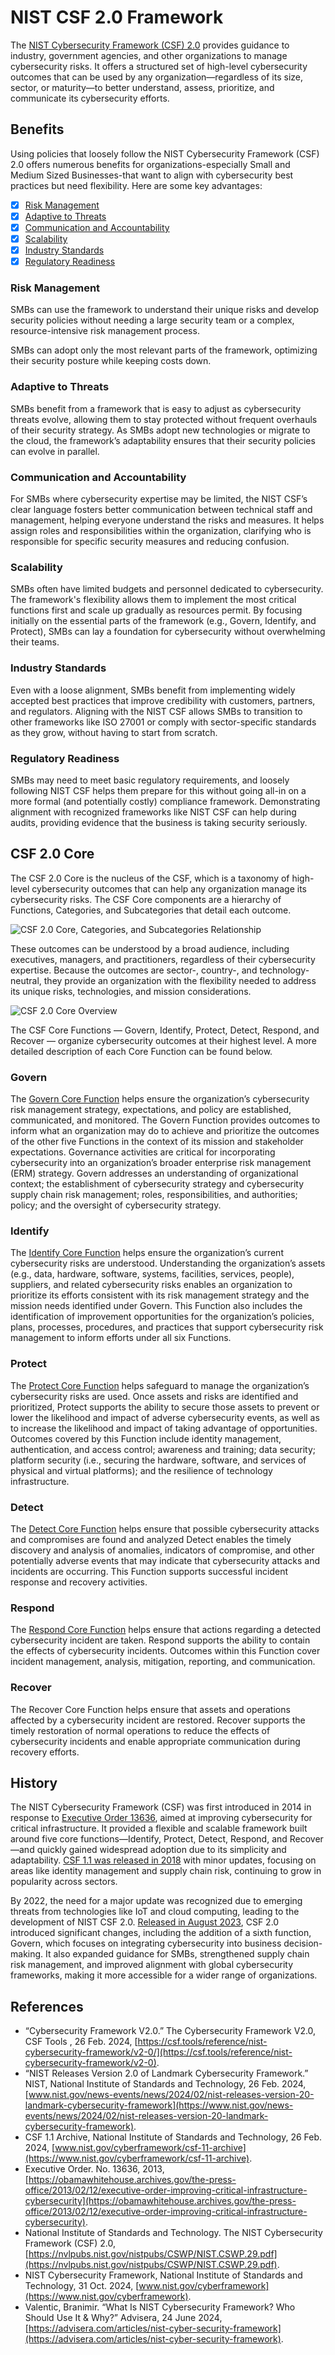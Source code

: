 
# NIST CSF 2.0 Framework

The [NIST Cybersecurity Framework (CSF) 2.0](https://www.nist.gov/cyberframework) provides guidance to industry, government agencies, and other organizations to manage cybersecurity risks. It offers a structured set of high-level cybersecurity outcomes that can be used by any organization—regardless of its size, sector, or maturity—to better understand, assess, prioritize, and communicate its cybersecurity efforts.

## Benefits

Using policies that loosely follow the NIST Cybersecurity Framework (CSF) 2.0 offers numerous benefits for organizations-especially Small and Medium Sized Businesses-that want to align with cybersecurity best practices but need flexibility. Here are some key advantages:

* [x] [Risk Management](#risk-management)
* [x] [Adaptive to Threats](#adaptive-to-threats)
* [x] [Communication and Accountability](#communication-and-accountability)
* [x] [Scalability](#scalability)
* [x] [Industry Standards](#industry-standards)
* [X] [Regulatory Readiness](#regulatory-readiness)

### Risk Management

SMBs can use the framework to understand their unique risks and develop security policies without needing a large security team or a complex, resource-intensive risk management process.

SMBs can adopt only the most relevant parts of the framework, optimizing their security posture while keeping costs down.

### Adaptive to Threats

SMBs benefit from a framework that is easy to adjust as cybersecurity threats evolve, allowing them to stay protected without frequent overhauls of their security strategy. As SMBs adopt new technologies or migrate to the cloud, the framework’s adaptability ensures that their security policies can evolve in parallel.

### Communication and Accountability

For SMBs where cybersecurity expertise may be limited, the NIST CSF’s clear language fosters better communication between technical staff and management, helping everyone understand the risks and measures. It helps assign roles and responsibilities within the organization, clarifying who is responsible for specific security measures and reducing confusion.

### Scalability

SMBs often have limited budgets and personnel dedicated to cybersecurity. The framework's flexibility allows them to implement the most critical functions first and scale up gradually as resources permit. By focusing initially on the essential parts of the framework (e.g., Govern, Identify, and Protect), SMBs can lay a foundation for cybersecurity without overwhelming their teams.

### Industry Standards

Even with a loose alignment, SMBs benefit from implementing widely accepted best practices that improve credibility with customers, partners, and regulators. Aligning with the NIST CSF allows SMBs to transition to other frameworks like ISO 27001 or comply with sector-specific standards as they grow, without having to start from scratch.

### Regulatory Readiness

SMBs may need to meet basic regulatory requirements, and loosely following NIST CSF helps them prepare for this without going all-in on a more formal (and potentially costly) compliance framework. Demonstrating alignment with recognized frameworks like NIST CSF can help during audits, providing evidence that the business is taking security seriously.

## CSF 2.0 Core

The CSF 2.0 Core is the nucleus of the CSF, which is a taxonomy of high-level cybersecurity outcomes that can help any organization manage its cybersecurity risks. The CSF Core
components are a hierarchy of Functions, Categories, and Subcategories that detail each outcome.

![CSF 2.0 Core, Categories, and Subcategories Relationship](/img/nist-csf-2-core-relationships.png)

These outcomes can be understood by a broad audience, including executives, managers, and practitioners, regardless of their cybersecurity expertise. Because the outcomes are sector-, country-, and technology-neutral, they provide an organization with the flexibility needed to address its unique risks, technologies, and mission considerations.

![CSF 2.0 Core Overview](/img/nist-csf-2-core-overview.png)

The CSF Core Functions — Govern, Identify, Protect, Detect, Respond, and Recover — organize cybersecurity outcomes at their highest level. A more detailed description of each Core Function can be found below.

### Govern

The [Govern Core Function](/pages/govern/govern.md) helps ensure the organization’s cybersecurity risk management strategy, expectations, and policy are established, communicated, and monitored. The Govern Function provides outcomes to inform what an organization may do to achieve and prioritize the outcomes of the other five Functions in the context of its mission and stakeholder expectations. Governance activities are critical for incorporating cybersecurity into an organization’s broader enterprise risk management (ERM) strategy. Govern addresses an understanding of organizational context; the establishment of cybersecurity strategy and cybersecurity supply chain risk management; roles, responsibilities, and authorities; policy; and the oversight of cybersecurity strategy.

### Identify

The [Identify Core Function](/pages/identify/identify.md) helps ensure the organization’s current cybersecurity risks are understood. Understanding the organization’s assets (e.g., data, hardware, software, systems, facilities, services, people), suppliers, and related cybersecurity risks enables an organization to prioritize its efforts consistent with its risk management strategy and the mission needs identified under Govern. This Function also includes the identification of improvement opportunities for the organization’s policies, plans, processes, procedures, and practices that support cybersecurity risk management to inform efforts under all six Functions.

### Protect

The [Protect Core Function](/pages/protect/protect.md) helps safeguard to manage the organization’s cybersecurity risks are used. Once assets and risks are identified and prioritized, Protect supports the ability to secure those assets to prevent or lower the likelihood and impact of adverse cybersecurity events, as well as to increase the likelihood and impact of taking advantage of opportunities. Outcomes covered by this Function include identity management, authentication, and access control; awareness and training; data security; platform security (i.e., securing the hardware, software, and services of physical and virtual platforms); and the resilience of technology infrastructure.

### Detect

The [Detect Core Function](/pages/detect/detect.md) helps ensure that possible cybersecurity attacks and compromises are found and analyzed Detect enables the timely discovery and analysis of anomalies, indicators of compromise, and other potentially adverse events that may indicate that cybersecurity attacks and incidents are occurring. This Function supports successful incident response and recovery activities.

### Respond

The [Respond Core Function](/pages/respond/respond.md) helps ensure that actions regarding a detected cybersecurity incident are taken. Respond supports the ability to contain the effects of cybersecurity incidents. Outcomes within this Function cover incident management, analysis, mitigation, reporting, and communication.

### Recover

The Recover Core Function helps ensure that assets and operations affected by a cybersecurity incident are restored. Recover supports the timely restoration of normal operations to reduce the effects of cybersecurity incidents and enable appropriate communication during recovery efforts.

## History

The NIST Cybersecurity Framework (CSF) was first introduced in 2014 in response to [Executive Order 13636](https://obamawhitehouse.archives.gov/the-press-office/2013/02/12/executive-order-improving-critical-infrastructure-cybersecurity), aimed at improving cybersecurity for critical infrastructure. It provided a flexible and scalable framework built around five core functions—Identify, Protect, Detect, Respond, and Recover—and quickly gained widespread adoption due to its simplicity and adaptability. [CSF 1.1 was released in 2018](https://www.nist.gov/cyberframework/csf-11-archive) with minor updates, focusing on areas like identity management and supply chain risk, continuing to grow in popularity across sectors.

By 2022, the need for a major update was recognized due to emerging threats from technologies like IoT and cloud computing, leading to the development of NIST CSF 2.0. [Released in August 2023](https://www.nist.gov/news-events/news/2023/08/nist-releases-20-cybersecurity-framework), CSF 2.0 introduced significant changes, including the addition of a sixth function, Govern, which focuses on integrating cybersecurity into business decision-making. It also expanded guidance for SMBs, strengthened supply chain risk management, and improved alignment with global cybersecurity frameworks, making it more accessible for a wider range of organizations.

## References

* “Cybersecurity Framework V2.0.” The Cybersecurity Framework V2.0, CSF Tools , 26 Feb. 2024, [https://csf.tools/reference/nist-cybersecurity-framework/v2-0/](https://csf.tools/reference/nist-cybersecurity-framework/v2-0).
* “NIST Releases Version 2.0 of Landmark Cybersecurity Framework.” NIST, National Institute of Standards and Technology, 26 Feb. 2024, [www.nist.gov/news-events/news/2024/02/nist-releases-version-20-landmark-cybersecurity-framework](https://www.nist.gov/news-events/news/2024/02/nist-releases-version-20-landmark-cybersecurity-framework).
* CSF 1.1 Archive, National Institute of Standards and Technology, 26 Feb. 2024, [www.nist.gov/cyberframework/csf-11-archive](https://www.nist.gov/cyberframework/csf-11-archive).
* Executive Order. No. 13636, 2013, [https://obamawhitehouse.archives.gov/the-press-office/2013/02/12/executive-order-improving-critical-infrastructure-cybersecurity](https://obamawhitehouse.archives.gov/the-press-office/2013/02/12/executive-order-improving-critical-infrastructure-cybersecurity).
* National Institute of Standards and Technology. The NIST Cybersecurity Framework (CSF) 2.0, [https://nvlpubs.nist.gov/nistpubs/CSWP/NIST.CSWP.29.pdf](https://nvlpubs.nist.gov/nistpubs/CSWP/NIST.CSWP.29.pdf).
* NIST Cybersecurity Framework, National Institute of Standards and Technology, 31 Oct. 2024, [www.nist.gov/cyberframework](https://www.nist.gov/cyberframework).
* Valentic, Branimir. “What Is NIST Cybersecurity Framework? Who Should Use It & Why?” Advisera, 24 June 2024, [https://advisera.com/articles/nist-cyber-security-framework](https://advisera.com/articles/nist-cyber-security-framework).
